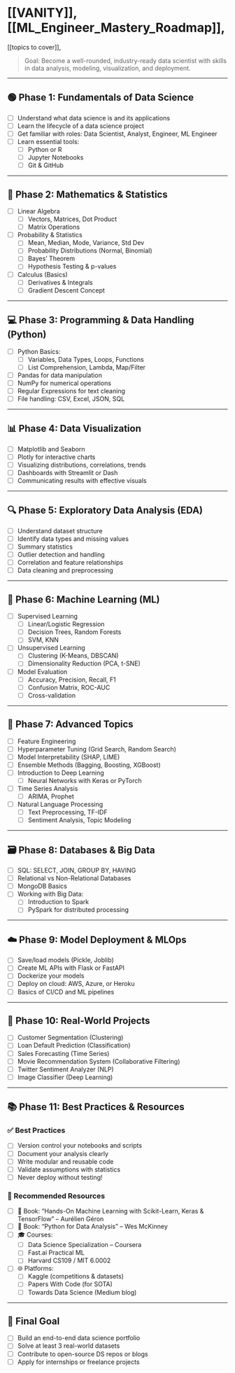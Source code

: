 # [[VANITY]], [[ML_Engineer_Mastery_Roadmap]],
[[topics to cover]],

> Goal: Become a well-rounded, industry-ready data scientist with skills in data analysis, modeling, visualization, and deployment.

---

## 🟢 Phase 1: Fundamentals of Data Science
- [ ] Understand what data science is and its applications
- [ ] Learn the lifecycle of a data science project
- [ ] Get familiar with roles: Data Scientist, Analyst, Engineer, ML Engineer
- [ ] Learn essential tools:
  - [ ] Python or R
  - [ ] Jupyter Notebooks
  - [ ] Git & GitHub

---

## 🧠 Phase 2: Mathematics & Statistics
- [ ] Linear Algebra
  - [ ] Vectors, Matrices, Dot Product
  - [ ] Matrix Operations
- [ ] Probability & Statistics
  - [ ] Mean, Median, Mode, Variance, Std Dev
  - [ ] Probability Distributions (Normal, Binomial)
  - [ ] Bayes’ Theorem
  - [ ] Hypothesis Testing & p-values
- [ ] Calculus (Basics)
  - [ ] Derivatives & Integrals
  - [ ] Gradient Descent Concept

---

## 💻 Phase 3: Programming & Data Handling (Python)
- [ ] Python Basics:
  - [ ] Variables, Data Types, Loops, Functions
  - [ ] List Comprehension, Lambda, Map/Filter
- [ ] Pandas for data manipulation
- [ ] NumPy for numerical operations
- [ ] Regular Expressions for text cleaning
- [ ] File handling: CSV, Excel, JSON, SQL

---

## 📊 Phase 4: Data Visualization
- [ ] Matplotlib and Seaborn
- [ ] Plotly for interactive charts
- [ ] Visualizing distributions, correlations, trends
- [ ] Dashboards with Streamlit or Dash
- [ ] Communicating results with effective visuals

---

## 🔍 Phase 5: Exploratory Data Analysis (EDA)
- [ ] Understand dataset structure
- [ ] Identify data types and missing values
- [ ] Summary statistics
- [ ] Outlier detection and handling
- [ ] Correlation and feature relationships
- [ ] Data cleaning and preprocessing

---

## 🤖 Phase 6: Machine Learning (ML)
- [ ] Supervised Learning
  - [ ] Linear/Logistic Regression
  - [ ] Decision Trees, Random Forests
  - [ ] SVM, KNN
- [ ] Unsupervised Learning
  - [ ] Clustering (K-Means, DBSCAN)
  - [ ] Dimensionality Reduction (PCA, t-SNE)
- [ ] Model Evaluation
  - [ ] Accuracy, Precision, Recall, F1
  - [ ] Confusion Matrix, ROC-AUC
  - [ ] Cross-validation

---

## 🧠 Phase 7: Advanced Topics
- [ ] Feature Engineering
- [ ] Hyperparameter Tuning (Grid Search, Random Search)
- [ ] Model Interpretability (SHAP, LIME)
- [ ] Ensemble Methods (Bagging, Boosting, XGBoost)
- [ ] Introduction to Deep Learning
  - [ ] Neural Networks with Keras or PyTorch
- [ ] Time Series Analysis
  - [ ] ARIMA, Prophet
- [ ] Natural Language Processing
  - [ ] Text Preprocessing, TF-IDF
  - [ ] Sentiment Analysis, Topic Modeling

---

## 🗃️ Phase 8: Databases & Big Data
- [ ] SQL: SELECT, JOIN, GROUP BY, HAVING
- [ ] Relational vs Non-Relational Databases
- [ ] MongoDB Basics
- [ ] Working with Big Data:
  - [ ] Introduction to Spark
  - [ ] PySpark for distributed processing

---

## ☁️ Phase 9: Model Deployment & MLOps
- [ ] Save/load models (Pickle, Joblib)
- [ ] Create ML APIs with Flask or FastAPI
- [ ] Dockerize your models
- [ ] Deploy on cloud: AWS, Azure, or Heroku
- [ ] Basics of CI/CD and ML pipelines

---

## 🧪 Phase 10: Real-World Projects
- [ ] Customer Segmentation (Clustering)
- [ ] Loan Default Prediction (Classification)
- [ ] Sales Forecasting (Time Series)
- [ ] Movie Recommendation System (Collaborative Filtering)
- [ ] Twitter Sentiment Analyzer (NLP)
- [ ] Image Classifier (Deep Learning)

---

## 📚 Phase 11: Best Practices & Resources
### ✅ Best Practices
- [ ] Version control your notebooks and scripts
- [ ] Document your analysis clearly
- [ ] Write modular and reusable code
- [ ] Validate assumptions with statistics
- [ ] Never deploy without testing!

### 📘 Recommended Resources
- [ ] 📖 Book: “Hands-On Machine Learning with Scikit-Learn, Keras & TensorFlow” – Aurélien Géron
- [ ] 📖 Book: “Python for Data Analysis” – Wes McKinney
- [ ] 🎓 Courses:
  - [ ] Data Science Specialization – Coursera
  - [ ] Fast.ai Practical ML
  - [ ] Harvard CS109 / MIT 6.0002
- [ ] 🌐 Platforms:
  - [ ] Kaggle (competitions & datasets)
  - [ ] Papers With Code (for SOTA)
  - [ ] Towards Data Science (Medium blog)

---

## 🏁 Final Goal
- [ ] Build an end-to-end data science portfolio
- [ ] Solve at least 3 real-world datasets
- [ ] Contribute to open-source DS repos or blogs
- [ ] Apply for internships or freelance projects
